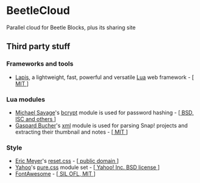 # BeetleCloud
Parallel cloud for Beetle Blocks, plus its sharing site

## Third party stuff
### Frameworks and tools
* [Lapis](http://leafo.net/lapis/), a lightweight, fast, powerful and versatile [Lua](http://lua.org) web framework - [[ MIT ](https://opensource.org/licenses/MIT)]

### Lua modules
* [Michael Savage](https://github.com/mikejsavage)'s [bcrypt](https://luarocks.org/modules/luarocks/bcrypt) module is used for password hashing - [[ BSD, ISC and others ](https://github.com/mikejsavage/lua-bcrypt#copying)]
* [Gaspard Bucher](https://github.com/gaspard)'s [xml](https://luarocks.org/modules/gaspard/xml) module is used for parsing Snap! projects and extracting their thumbnail and notes - [[ MIT ](https://opensource.org/licenses/MIT)]

### Style
* [Eric Meyer](http://meyerweb.com/)'s [reset.css](http://meyerweb.com/eric/tools/css/reset/index.html) - [[ public domain ](https://wiki.creativecommons.org/wiki/Public_domain)]
* [Yahoo](https://github.com/yahoo)'s [pure.css](http://purecss.io/) module set - [[ Yahoo! Inc. BSD license ](https://raw.githubusercontent.com/yahoo/pure/master/LICENSE.md)]
* [FontAwesome](http://fontawesome.io/) - [[ SIL OFL](http://fontawesome.io/),[ MIT ](http://opensource.org/licenses/mit-license.html)]
